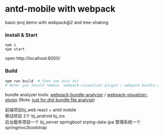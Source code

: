 # antd-mobile with webpack

basic proj demo with webpack@2 and tree-shaking

### Install & Start

```shell
npm i  
npm start
```

open http://localhost:8000/

### Build

```sh
npm run build  # then see dist dir
# Note: you should remove `webpack-visualizer-plugin / webpack-bundle-analyzer` code in webpack.config.js file for production environment.
```

bundle analyzer tools:
[webpack-bundle-analyzer](https://www.npmjs.com/package/webpack-bundle-analyzer) /
[webpack-visualizer-plugin](https://www.npmjs.com/package/webpack-visualizer-plugin)
(Note: [just for dist bundle file analyse](https://github.com/th0r/webpack-bundle-analyzer/issues/86))

前端项目bj_web          react + antd mobile   
移动项目 2个 bj_android bj_ios      
后台服务项目一个   bj_server springboot srping-data-jpa
管理系统一个      springmvc/bootstrap 